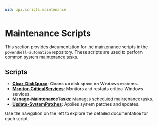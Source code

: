```yaml
---
uid: api.scripts.maintenance
---
```

# Maintenance Scripts

This section provides documentation for the maintenance scripts in the `powershell-automation` repository. These scripts are used to perform common system maintenance tasks.

## Scripts

-   **[Clear-DiskSpace](Clear-DiskSpace.md)**: Cleans up disk space on Windows systems.
-   **[Monitor-CriticalServices](Monitor-CriticalServices.md)**: Monitors and restarts critical Windows services.
-   **[Manage-MaintenanceTasks](Manage-MaintenanceTasks.md)**: Manages scheduled maintenance tasks.
-   **[Update-SystemPatches](Update-SystemPatches.md)**: Applies system patches and updates.

Use the navigation on the left to explore the detailed documentation for each script.